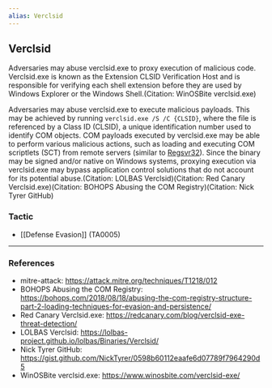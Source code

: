 ```yaml
---
alias: Verclsid
---
```


## Verclsid

Adversaries may abuse verclsid.exe to proxy execution of malicious code. Verclsid.exe is known as the Extension CLSID Verification Host and is responsible for verifying each shell extension before they are used by Windows Explorer or the Windows Shell.(Citation: WinOSBite verclsid.exe)

Adversaries may abuse verclsid.exe to execute malicious payloads. This may be achieved by running <code>verclsid.exe /S /C {CLSID}</code>, where the file is referenced by a Class ID (CLSID), a unique identification number used to identify COM objects. COM payloads executed by verclsid.exe may be able to perform various malicious actions, such as loading and executing COM scriptlets (SCT) from remote servers (similar to [Regsvr32](https://attack.mitre.org/techniques/T1218/010)). Since the binary may be signed and/or native on Windows systems, proxying execution via verclsid.exe may bypass application control solutions that do not account for its potential abuse.(Citation: LOLBAS Verclsid)(Citation: Red Canary Verclsid.exe)(Citation: BOHOPS Abusing the COM Registry)(Citation: Nick Tyrer GitHub) 


### Tactic

- [[Defense Evasion]] (TA0005)


---
### References

- mitre-attack: https://attack.mitre.org/techniques/T1218/012
- BOHOPS Abusing the COM Registry: https://bohops.com/2018/08/18/abusing-the-com-registry-structure-part-2-loading-techniques-for-evasion-and-persistence/
- Red Canary Verclsid.exe: https://redcanary.com/blog/verclsid-exe-threat-detection/
- LOLBAS Verclsid: https://lolbas-project.github.io/lolbas/Binaries/Verclsid/
- Nick Tyrer GitHub: https://gist.github.com/NickTyrer/0598b60112eaafe6d07789f7964290d5
- WinOSBite verclsid.exe: https://www.winosbite.com/verclsid-exe/
